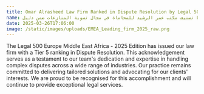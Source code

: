 ```yaml
---
title: Omar Alrasheed Law Firm Ranked in Dispute Resolution by Legal 500 EMEA 2025
name: تصنيف مكتب عمر الرشيد للمحاماة في مجال تسوية المنازعات ضمن دليل Legal 500 EMEA 2025
date: 2025-03-26T17:06:00
image: /static/images/uploads/EMEA_Leading_firm_2025_raw.png
---
```

The Legal 500 Europe Middle East Africa - 2025 Edition has issued our law firm with a Tier 5 ranking in Dispute Resolution. This acknowledgement serves as a testament to our team's dedication and expertise in handling complex disputes across a wide range of industries. Our practice remains committed to delivering tailored solutions and advocating for our clients' interests. We are proud to be recognised for this accomplishment and will continue to provide exceptional legal services.
